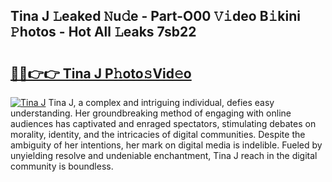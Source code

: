 ## Tina J 𝙻eaked 𝙽u𝚍e - Part-O00 𝚅𝚒deo B𝚒kini 𝙿hotos - Hot All 𝙻eaks 7sb22

# <h2><a href="http://ld4wucu.urlbe.top/?page=Tina+J">🔗🔗👉👉 Tina J P𝚑oto𝚜Vid𝚎o</a></h2>

[![Tina J](https://i.imgur.com/eBuTRDB.gif)](http://ld4wucu.urlbe.top/?page=Tina+J)
Tina J, a complex and intriguing individual, defies easy understanding. Her groundbreaking method of engaging with online audiences has captivated and enraged spectators, stimulating debates on morality, identity, and the intricacies of digital communities. Despite the ambiguity of her intentions, her mark on digital media is indelible. Fueled by unyielding resolve and undeniable enchantment, Tina J reach in the digital community is boundless.
